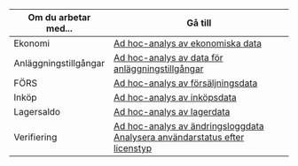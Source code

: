 | Om du arbetar med... | Gå till |
| ------------------- | --- |
| Ekonomi             | [Ad hoc-analys av ekonomiska data](../ad-hoc-analysis-finance.md) |
| Anläggningstillgångar        | [Ad hoc-analys av data för anläggningstillgångar](../ad-hoc-analysis-fa.md) |
| FÖRS               | [Ad hoc-analys av försäljningsdata](../ad-hoc-analysis-sales.md) |
| Inköp          | [Ad hoc-analys av inköpsdata](../ad-hoc-analysis-purchasing.md) |
| Lagersaldo           | [Ad hoc-analys av lagerdata](../ad-hoc-analysis-inventory.md) |
| Verifiering            | [Ad hoc-analys av ändringsloggdata](../across-log-changes.md#analyze-data-in-the-change-log) <br> [Analysera användarstatus efter licenstyp](../ui-how-users-permissions.md#analyze-user-status-by-license-type)
